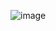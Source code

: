 ![image](https://github.com/evelyntecinternet/Avaliacao_UC08/assets/142834269/d3085efb-7034-424a-8573-c61c56796ace)
